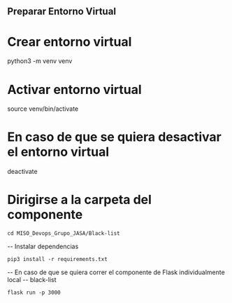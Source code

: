 ## Preparar Entorno Virtual

# Crear entorno virtual
python3 -m venv venv
# Activar entorno virtual
source venv/bin/activate
# En caso de que se quiera desactivar el entorno virtual
deactivate
# Dirigirse a la carpeta del componente
```
cd MISO_Devops_Grupo_JASA/Black-list
```
-- Instalar dependencias
```
pip3 install -r requirements.txt
```
-- En caso de que se quiera correr el componente de Flask individualmente local
-- black-list
```
flask run -p 3000
```

